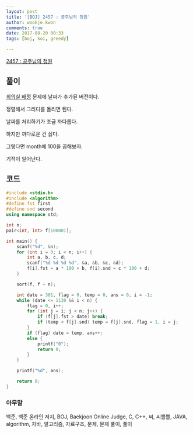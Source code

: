 ```yaml
---
layout: post
title: '[BOJ] 2457 : 공주님의 정원'
author: wookje.kwon
comments: true
date: 2017-08-20 00:33
tags: [boj, koi, greedy]

---
```


[2457 : 공주님의 정원](https://www.acmicpc.net/problem/2457)

## 풀이

[회의실 배정](https://www.acmicpc.net/problem/1931) 문제에 날짜가 추가된 버전이다.

정렬해서 그리디를 돌리면 된다.

날짜를 처리하기가 조금 까다롭다.

하지만 까다로운 건 싫다.

그렇다면 month에 100을 곱해보자.

기적이 일어난다.

## 코드

```cpp
#include <stdio.h>
#include <algorithm>
#define fst first
#define snd second
using namespace std;

int n;
pair<int, int> f[100001];

int main() {
	scanf("%d", &n);
	for (int i = 0; i < n; i++) {
		int a, b, c, d;
		scanf("%d %d %d %d", &a, &b, &c, &d);
		f[i].fst = a * 100 + b, f[i].snd = c * 100 + d;
	}

	sort(f, f + n);

	int date = 301, flag = 0, temp = 0, ans = 0, i = -1;
	while (date <= 1130 && i < n) {
		flag = 0, i++;
		for (int j = i; j < n; j++) {
			if (f[j].fst > date) break;
			if (temp < f[j].snd) temp = f[j].snd, flag = 1, i = j;
		}
		if (flag) date = temp, ans++;
		else {
			printf("0");
			return 0;
		}
	}

	printf("%d", ans);

	return 0;
}
```

### 아무말  
백준, 백준 온라인 저지, BOJ, Baekjoon Online Judge, C, C++, 씨, 씨쁠쁠, JAVA, algorithm, 자바, 알고리즘, 자료구조, 문제, 문제 풀이, 풀이